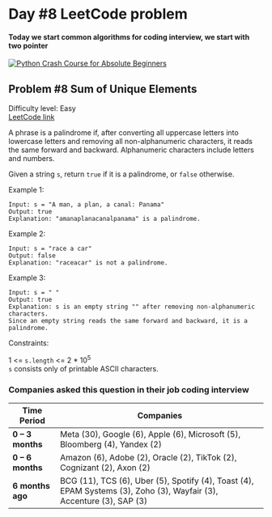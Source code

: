 # Day #8 LeetCode problem

#### Today we start common algorithms for coding interview, we start with two pointer 

[![Python Crash Course for Absolute Beginners](https://img.youtube.com/vi/QzZ7nmouLTI/maxresdefault.jpg)](https://www.youtube.com/watch?v=QzZ7nmouLTI)

## Problem #8 Sum of Unique Elements

Difficulty level: Easy  
[LeetCode link](https://leetcode.com/problems/valid-palindrome/description/)

A phrase is a palindrome if, after converting all uppercase letters into lowercase letters and removing all non-alphanumeric characters, it reads the same forward and backward. Alphanumeric characters include letters and numbers.

Given a string `s`, return `true` if it is a palindrome, or `false` otherwise.

 

Example 1:
```
Input: s = "A man, a plan, a canal: Panama"
Output: true
Explanation: "amanaplanacanalpanama" is a palindrome.
```
Example 2:
```
Input: s = "race a car"
Output: false
Explanation: "raceacar" is not a palindrome.
```
Example 3:
```
Input: s = " "
Output: true
Explanation: s is an empty string "" after removing non-alphanumeric characters.
Since an empty string reads the same forward and backward, it is a palindrome.
 ```

Constraints:

1 <= `s.length` <= 2 * 10<sup>5</sup><br>
`s` consists only of printable ASCII characters.

### Companies asked this question in their job coding interview

| Time Period | Companies |
|--------------|------------|
| **0 – 3 months** | Meta (30), Google (6), Apple (6), Microsoft (5), Bloomberg (4), Yandex (2) |
| **0 – 6 months** | Amazon (6), Adobe (2), Oracle (2), TikTok (2), Cognizant (2), Axon (2) |
| **6 months ago** | BCG (11), TCS (6), Uber (5), Spotify (4), Toast (4), EPAM Systems (3), Zoho (3), Wayfair (3), Accenture (3), SAP (3) |